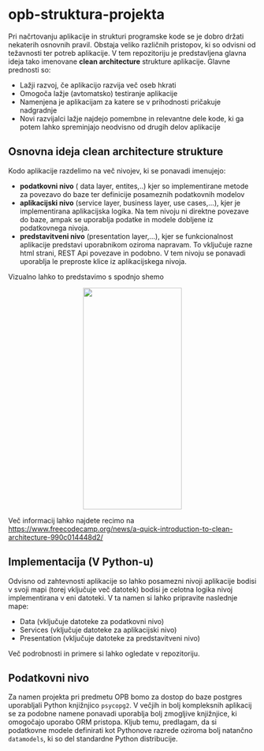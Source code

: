 # opb-struktura-projekta
Pri načrtovanju aplikacije in strukturi programske kode se je dobro držati nekaterih osnovnih pravil. Obstaja veliko različnih pristopov, ki so odvisni od težavnosti ter potreb aplikacije. V tem repozitoriju je predstavljena glavna ideja tako imenovane **clean architecture** strukture aplikacije.
Glavne prednosti so:
* Lažji razvoj, če aplikacijo razvija več oseb hkrati
* Omogoča lažje (avtomatsko) testiranje aplikacije
* Namenjena je aplikacijam za katere se v prihodnosti pričakuje nadgradnje
* Novi razvijalci lažje najdejo pomembne in relevantne dele kode, ki ga potem lahko spreminjajo neodvisno od drugih delov aplikacije

  
## Osnovna ideja clean architecture strukture
  
Kodo aplikacije razdelimo na več nivojev, ki se ponavadi imenujejo:
  * **podatkovni nivo** ( data layer, entites,..) kjer so implementirane metode za povezavo do baze ter definicije posameznih podatkovnih modelov
  * **aplikacijski nivo** (service layer, business layer, use cases,...), kjer je implementirana aplikacijska logika. Na tem nivoju ni direktne povezave do baze, ampak se uporablja podatke in modele dobljene iz podatkovnega nivoja.
  *  **predstavitveni nivo** (presentation layer,...), kjer se funkcionalnost aplikacije predstavi uporabnikom oziroma napravam. To vključuje razne html strani, REST Api povezave in podobno. V tem nivoju se ponavadi uporablja le preproste klice iz aplikacijskega nivoja.

Vizualno lahko to predstavimo s spodnjo shemo
<p align="center">
      <img width="200" height="450" src="https://github.com/gasperxy/opb-struktura-projekta/assets/3481918/3a227b87-81b7-41a9-b81c-306a00ab5330">
    </p>

Več informacij lahko najdete recimo na https://www.freecodecamp.org/news/a-quick-introduction-to-clean-architecture-990c014448d2/

## Implementacija (V Python-u)
Odvisno od zahtevnosti aplikacije so lahko posamezni nivoji aplikacije bodisi v svoji mapi (torej vključuje več datotek) bodisi je celotna logika nivoj implementirana v eni datoteki.
V ta namen si lahko pripravite naslednje mape:
* Data (vključuje datoteke za podatkovni nivo)
* Services (vključuje datoteke za aplikacijski nivo)
* Presentation (vključuje datoteke za predstavitveni nivo)

Več podrobnosti in primere si lahko ogledate v repozitoriju.

## Podatkovni nivo

Za namen projekta pri predmetu OPB bomo za dostop do baze postgres uporabljali Python knjižnjico `psycopg2`. V večjih in bolj kompleksnih aplikacij se za podobne namene ponavadi uporablja bolj zmogljive knjižnjice, ki omogočajo uporabo ORM pristopa.
Kljub temu, predlagam, da si podatkovne modele definirati kot Pythonove razrede oziroma bolj natančno `datamodels`, ki so del standardne Python distribucije.


